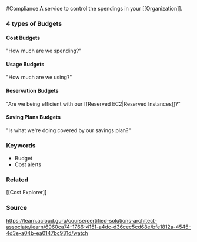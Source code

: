 #Compliance 
A service to control the spendings in your [[Organization]].
### 4 types of Budgets
#### Cost Budgets
"How much are we spending?"
#### Usage Budgets
"How much are we using?"
#### Reservation Budgets
"Are we being efficient with our [[Reserved EC2|Reserved Instances]]?"
#### Saving Plans Budgets
"Is what we're doing covered by our savings plan?"

### Keywords
* Budget
* Cost alerts

### Related
[[Cost Explorer]]
### Source
https://learn.acloud.guru/course/certified-solutions-architect-associate/learn/6960ca74-1766-4151-a4dc-d36cec5cd68e/bfe1812a-4545-4d3e-a04b-ea0147bc931d/watch
